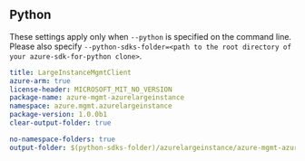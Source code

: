 ## Python

These settings apply only when `--python` is specified on the command line.
Please also specify `--python-sdks-folder=<path to the root directory of your azure-sdk-for-python clone>`.

``` yaml $(python)
title: LargeInstanceMgmtClient
azure-arm: true
license-header: MICROSOFT_MIT_NO_VERSION
package-name: azure-mgmt-azurelargeinstance
namespace: azure.mgmt.azurelargeinstance
package-version: 1.0.0b1
clear-output-folder: true
```

``` yaml $(python)
no-namespace-folders: true
output-folder: $(python-sdks-folder)/azurelargeinstance/azure-mgmt-azurelargeinstance/azure/mgmt/azurelargeinstance
```
